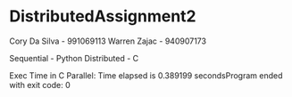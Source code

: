 # DistributedAssignment2

Cory Da Silva - 991069113
Warren Zajac - 940907173

Sequential - Python
Distributed - C

Exec Time in C Parallel: Time elapsed is 0.389199 secondsProgram ended with exit code: 0


